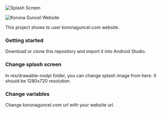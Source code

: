 ![Splash Screen](https://pbs.twimg.com/media/ETpIJ4uWkAELuTD?format=jpg&name=4096x4096)

![Korona Guncel Website](https://pbs.twimg.com/media/ETpIKk9XgAISV91?format=jpg&name=large)

This project shows to user koronaguncel.com website.

### Getting started

Download or clone this repository and import it into Android Studio.

### Change splash screen

In res/drawable-nodpi folder, you can change splash image from here. It should be 1280x720 resolution.

### Change variables

Change koronaguncel.com url with your website url.
